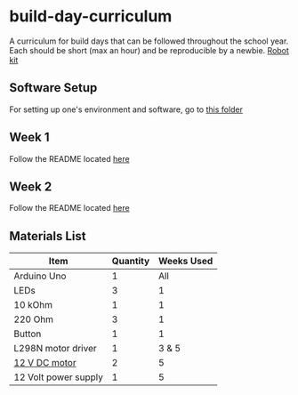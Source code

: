 # build-day-curriculum

A curriculum for build days that can be followed throughout the school year. Each should be short (max an hour) and be reproducible by a newbie.
[Robot kit](https://www.amazon.com/KEYESTUDIO-Bluetooth-Controller-Ultrasonic-Programming/dp/B08276N3D9/ref=asc_df_B08276N3D9/?tag=hyprod-20&linkCode=df0&hvadid=507731305156&hvpos=&hvnetw=g&hvrand=17314281805372487668&hvpone=&hvptwo=&hvqmt=&hvdev=c&hvdvcmdl=&hvlocint=&hvlocphy=9052386&hvtargid=pla-1045715635134&psc=1)

## Software Setup

For setting up one's environment and software, go to [this folder](./setup/README.md)

## Week 1

Follow the README located [here](./week%201/README.md)

## Week 2

Follow the README located [here](./week%202/README.md)

## Materials List

|Item       |Quantity|Weeks Used|
|-----------|--------|----------|
|Arduino Uno|1       |All       |
|LEDs|3|1|
|10 kOhm|1|1|
|220 Ohm|3|1|
|Button|1|1|
|L298N motor driver|1|3 & 5|
|[12 V DC motor](https://www.amazon.com/EUDAX-Electric-Magnetic-Propeller-Connector/dp/B08GPPJR1T/ref=sr_1_26?keywords=12+v+dc+motor&qid=1659058076&sprefix=12+v+dc+mo%2Caps%2C186&sr=8-26)|2|5|
|12 Volt power supply|1|5|
